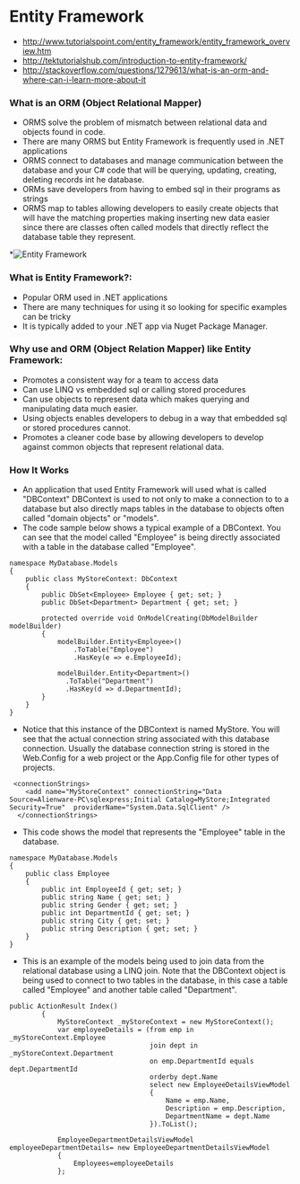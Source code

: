# Entity Framework

* http://www.tutorialspoint.com/entity_framework/entity_framework_overview.htm
* http://tektutorialshub.com/introduction-to-entity-framework/
* http://stackoverflow.com/questions/1279613/what-is-an-orm-and-where-can-i-learn-more-about-it

### What is an ORM (Object Relational Mapper)
* ORMS solve the problem of mismatch between relational data and objects found in code.
* There are many ORMS but Entity Framework is frequently used in .NET applications
* ORMS connect to databases and manage communication between the database and your C# code that will be querying, updating, creating, deleting records int he database.
* ORMs save developers from having to embed sql in their programs as strings
* ORMS map to tables allowing developers to easily create objects that will have the matching properties making inserting new data easier since there are classes often called models that directly reflect the database table they represent. 

*![Entity Framework](http://www.entityframeworktutorial.net/Images/ORM.png)

### What is Entity Framework?:
* Popular ORM used in .NET applications
* There are many techniques for using it so looking for specific examples can be tricky
* It is typically added to your .NET app via Nuget Package Manager. 

### Why use and ORM (Object Relation Mapper) like Entity Framework:
* Promotes a consistent way for a team to access data
* Can use LINQ vs embedded sql or calling stored procedures
* Can use objects to represent data which makes querying and manipulating data much easier. 
* Using objects enables developers to debug in a way that embedded sql or stored procedures cannot.
* Promotes a cleaner code base by allowing developers to develop against common objects that represent relational data.
### How It Works
* An application that used Entity Framework will used what is called "DBContext" DBContext is used to not only to make a connection to to a database but also directly maps tables in the database to objects often called "domain objects" or "models". 
* The code sample below shows a typical example of a DBContext. You can see that the model called "Employee" is being directly associated with a table in the database called "Employee".
```
namespace MyDatabase.Models
{
    public class MyStoreContext: DbContext
    {
        public DbSet<Employee> Employee { get; set; }
        public DbSet<Department> Department { get; set; }

        protected override void OnModelCreating(DbModelBuilder modelBuilder)
        {
            modelBuilder.Entity<Employee>()
                .ToTable("Employee")
                .HasKey(e => e.EmployeeId);

            modelBuilder.Entity<Department>()
              .ToTable("Department")
              .HasKey(d => d.DepartmentId);
        }
    }
}
```
* Notice that this instance of the DBContext is named MyStore. You will see that the actual connection string associated with this database connection. Usually the database connection string is stored in the Web.Config for a web project or the App.Config file for other types of projects. 
```
 <connectionStrings>
    <add name="MyStoreContext" connectionString="Data Source=Alienware-PC\sqlexpress;Initial Catalog=MyStore;Integrated Security=True"  providerName="System.Data.SqlClient" />
  </connectionStrings>
```
* This code shows the model that represents the "Employee" table in the database.
```
namespace MyDatabase.Models
{
    public class Employee
    {
        public int EmployeeId { get; set; }
        public string Name { get; set; }
        public string Gender { get; set; }
        public int DepartmentId { get; set; }
        public string City { get; set; }
        public string Description { get; set; }
    }
}
```
* This is an example of the models being used to join data from the relational database using a LINQ join. Note that the DBContext object is being used to connect to two tables in the database, in this case a table called "Employee" and another table called "Department".
```
public ActionResult Index()
        {
            MyStoreContext _myStoreContext = new MyStoreContext();
            var employeeDetails = (from emp in _myStoreContext.Employee
                                   join dept in _myStoreContext.Department
                                   on emp.DepartmentId equals dept.DepartmentId
                                   orderby dept.Name
                                   select new EmployeeDetailsViewModel
                                   {
                                       Name = emp.Name,
                                       Description = emp.Description,
                                       DepartmentName = dept.Name
                                   }).ToList();

            EmployeeDepartmentDetailsViewModel employeeDepartmentDetails= new EmployeeDepartmentDetailsViewModel
            {
                Employees=employeeDetails
            };
```


